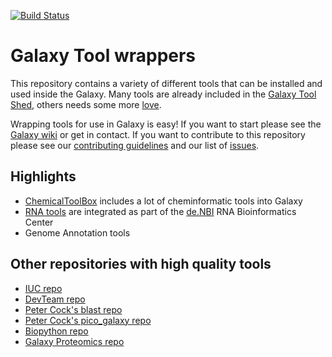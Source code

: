[![Build Status](https://travis-ci.org/bgruening/galaxytools.svg?branch=master)](https://travis-ci.org/bgruening/galaxytools)

Galaxy Tool wrappers
====================

This repository contains a variety of different tools that can be installed and used inside the Galaxy. Many tools are already included in the [Galaxy Tool Shed](https://toolshed.g2.bx.psu.edu/), others needs some more [love](https://github.com/bgruening/galaxytools/issues).


Wrapping tools for use in Galaxy is easy! If you want to start please see the [Galaxy wiki](https://wiki.galaxyproject.org/Admin/Tools/AddToolTutorial) or get in contact. If you want to contribute to this repository please see our [contributing guidelines](CONTRIBUTING.md) and our list of [issues](https://github.com/bgruening/galaxytools/issues).


Highlights
----------

  * [ChemicalToolBox](./chemicaltoolbox) includes a lot of cheminformatic tools into Galaxy
  * [RNA tools](./tools/rna_tools) are integrated as part of the [de.NBI](http://www.denbi.de) RNA Bioinformatics Center
  * Genome Annotation tools


Other repositories with high quality tools
------------------------------------------

 * [IUC repo](https://github.com/galaxyproject/tools-iuc)
 * [DevTeam repo](https://github.com/galaxyproject/tools-devteam)
 * [Peter Cock's blast repo](https://github.com/peterjc/galaxy_blast)
 * [Peter Cock's pico_galaxy repo](https://github.com/peterjc/pico_galaxy)
 * [Biopython repo](https://github.com/biopython/galaxy_packages)
 * [Galaxy Proteomics repo](https://github.com/galaxyproteomics/tools-galaxyp)

